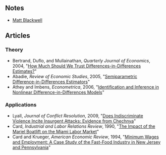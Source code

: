 ## Notes
 - [Matt Blackwell](http://www.mattblackwell.org/files/teaching/s11-diff-in-diff.pdf)

## Articles
### Theory
 - Bertrand, Duflo, and Mullainathan, *Quarterly Journal of Economics*, 2004, "[How Much Should We Trust Differences-in-Differences Estimates?](http://zmjones.com/static/causal-inference/bertrand-qje-2004.pdf)"
 - Abadie, *Review of Economic Studies*, 2005, "[Semiparametric Difference-in-Differences Estimators](http://zmjones.com/static/causal-inference/abadie-res-2005.pdf)"
 - Athey and Imbens, *Econometrica*, 2006, "[Identification and Inference in Nonlinear Difference-in-Differences Models](http://zmjones.com/static/causal-inference/athey-e-2006.pdf)"

### Applications
 - Lyall, *Journal of Conflict Resolution*, 2009, "[Does Indiscriminate Violence Incite Insurgent Attacks: Evidence from Chechnya](http://zmjones.com/static/causal-inference/lyall-jcr-2009.pdf)"
 - Card, *Industrial and Labor Relations Review*, 1990, "[The Impact of the Mariel Boatlift on the Miami Labor Market](http://zmjones.com/static/causal-inference/card-ilrr-1990.pdf)"
 - Card and Krueger, *American Economic Review*, 1994, "[Minimum Wages and Employment: A Case Study of the Fast-Food Industry in New Jersey and Pennsylvania](http://zmjones.com/static/causal-inference/card-aer-1994.pdf)"
